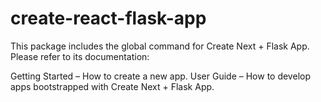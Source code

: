 # create-react-flask-app

This package includes the global command for Create Next + Flask App.
Please refer to its documentation:

Getting Started – How to create a new app.
User Guide – How to develop apps bootstrapped with Create Next + Flask App.
